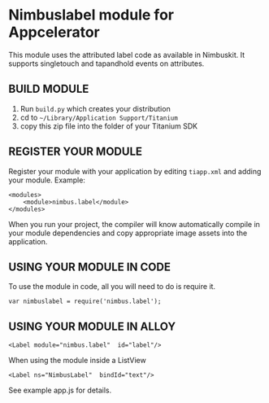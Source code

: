 Nimbuslabel module for Appcelerator
===========================================

This module uses the attributed label code as available in Nimbuskit. It supports singletouch and tapandhold events on attributes.


BUILD MODULE
--------------------

1. Run `build.py` which creates your distribution
2. cd to `~/Library/Application Support/Titanium`
3. copy this zip file into the folder of your Titanium SDK

REGISTER YOUR MODULE
---------------------

Register your module with your application by editing `tiapp.xml` and adding your module.
Example:

```
<modules>
	<module>nimbus.label</module>
</modules>
```

When you run your project, the compiler will know automatically compile in your module
dependencies and copy appropriate image assets into the application.

USING YOUR MODULE IN CODE
-------------------------

To use the module in code, all you will need to do is require it.

```
var nimbuslabel = require('nimbus.label');
```

USING YOUR MODULE IN ALLOY
--------------------------

```
<Label module="nimbus.label"  id="label"/>
```

When using the module inside a ListView
```
<Label ns="NimbusLabel"  bindId="text"/>
```
See example app.js for details.
